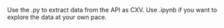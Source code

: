 Use the .py to extract data from the API as CXV.
Use .ipynb if you want to explore the data at your own pace.
